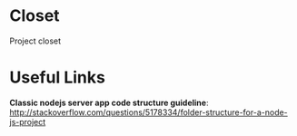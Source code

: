 # Closet
Project closet 

# Useful Links

**Classic nodejs server app code structure guideline**:  
http://stackoverflow.com/questions/5178334/folder-structure-for-a-node-js-project
